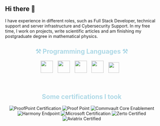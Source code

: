 ## Hi there 👋

I have experience in different roles, such as Full Stack Developer, technical support and server infrastructure and Cybersecurity Support. In my free time, I work on projects, write scientific articles and am finishing my postgraduate degree in mathematical physics.

<div align="center">
  <h2 style="color:lightblue">⚒️ Programming Languages ⚒️</h2>
    <code><img height="40" src="https://cdn.jsdelivr.net/gh/devicons/devicon/icons/cplusplus/cplusplus-original.svg"></code>&nbsp;&nbsp;&nbsp;
    <code><img height="40" src="https://upload.wikimedia.org/wikipedia/commons/1/18/C_Programming_Language.svg"></code>&nbsp;&nbsp;&nbsp;
    <code><img height="40" src="https://cdn.jsdelivr.net/gh/devicons/devicon/icons/csharp/csharp-original.svg"></code>&nbsp;&nbsp;&nbsp;
    <code><img height="40" src="https://cdn.jsdelivr.net/gh/devicons/devicon/icons/python/python-original.svg"></code>&nbsp;&nbsp;&nbsp;
    <code><img height="35" src="https://upload.wikimedia.org/wikipedia/commons/a/af/PowerShell_Core_6.0_icon.png"></code>&nbsp;&nbsp;&nbsp;
</div>
<br /><br />

<div align="center">
  <h2 style="color:lightblue">Some certifications I took</h2>
  
![ProofPoint Certification](https://images.credly.com/size/100x100/images/75e2763e-9052-4cf8-bf6c-c247931e1f58/image.png)
![Proof Point](https://images.credly.com/size/100x100/images/2c3a47aa-45a1-420f-a79f-4d0fbb3e478a/image.png)
![Commvault Core Enablement](https://images.credly.com/size/100x100/images/79d2530b-44fb-4b71-a0bb-746e991166ae/CredlyBadges-v1.7-FINAL_Core-MSP.png)
![Harmony Endpoint](https://images.credly.com/size/100x100/images/988c9c19-47f2-4f1b-94c8-e136a23edde8/image.png)
![Microsoft Certification](https://images.credly.com/size/100x100/images/fc1352af-87fa-4947-ba54-398a0e63322e/security-compliance-and-identity-fundamentals-600x600.png)
![Zerto Certified](https://images.credly.com/size/100x100/images/b497d307-a9ce-4221-8cc0-39bb23b823e0/image.png)
![Aviatrix Certified](https://images.credly.com/size/100x100/images/87eec792-3c63-4526-aafb-da866a30fa54/image.png)
</div>
